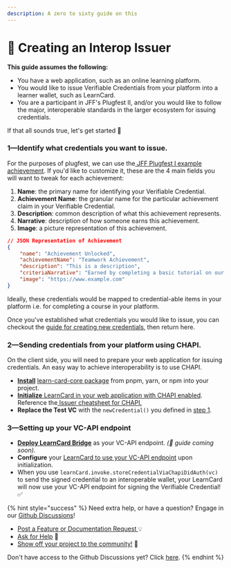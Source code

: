 ```yaml
---
description: A zero to sixty guide on this
---
```


# 🤽 Creating an Interop Issuer

**This guide assumes the following:**

* You have a web application, such as an online learning platform.
* You would like to issue Verifiable Credentials from your platform into a learner wallet, such as LearnCard.
* You are a participant in JFF's Plugfest II, and/or you would like to follow the major, interoperable standards in the larger ecosystem for issuing credentials.&#x20;

If that all sounds true, let's get started 🎉

### &#x31;**—**&#x49;dentify what credentials you want to issue.

For the purposes of plugfest, we can use the[ JFF Plugfest I example achievement](https://w3c-ccg.github.io/vc-ed/plugfest-1-2022/). If you'd like to customize it, these are the 4 main fields you will want to tweak for each achievement:

1. **Name**: the primary name for identifying your Verifiable Credential.
2. **Achievement Name**: the granular name for the particular achievement claim in your Verifiable Credential.
3. **Description**: common description of what this achievement represents.
4. **Narrative**: description of how someone earns this achievement.
5. **Image**: a picture representation of this achievement.

```json
// JSON Representation of Achievement
{
    "name": "Achievement Unlocked",
    "achievementName": "Teamwork Achievement",
    "description": "This is a description",
    "criteriaNarrative": "Earned by completing a basic tutorial on our website.",
    "image": "https://www.example.com"
}
```

Ideally, these credentials would be mapped to credential-able items in your platform i.e. for completing a course in your platform.

Once you've established what credentials you would like to issue, you can checkout the [guide for creating new credentials](../../../../learn-card-sdk/learncard-core/quick-start/create-new-credentials/), then return here.&#x20;

### &#x32;**—**&#x53;ending credentials from your platform using CHAPI.

On the client side, you will need to prepare your web application for issuing credentials. An easy way to achieve interoperability is to use CHAPI.&#x20;

* [**Install**](../../../../learn-card-sdk/learncard-core/quick-start/#install-the-library) [learn-card-core package](../../../../learn-card-sdk/learncard-core/quick-start/#install-the-library) from pnpm, yarn, or npm into your project.
* [**Initialize** LearnCard in your web application with CHAPI enabled](../../../../learn-card-sdk/learncard-core/chapi/using-learncard-to-interact-with-a-chapi-wallet.md). Reference the[ Issuer cheatsheet for CHAPI.](../../../../learn-card-sdk/learncard-core/chapi/cheat-sheets/issuers.md)&#x20;
* **Replace the Test VC** with the `newCredential()` you defined in [step 1](creating-an-interop-issuer.md#1-identify-what-credentials-you-want-to-issue.).

### &#x33;**—**&#x53;etting up your VC-API endpoint

* [**Deploy LearnCard Bridge**](../../../../learn-card-sdk/learncard-bridge.md) as your VC-API endpoint. _(🚧 guide coming soon)._
* **Configure** your [LearnCard to use your VC-API endpoint](../../../../learn-card-sdk/learncard-core/plugins/official-plugins/vc-api.md) upon initialization.
* When you use `learnCard.invoke.storeCredentialViaChapiDidAuth(vc)` to send the signed credential to an interoperable wallet, your LearnCard will now use your VC-API endpoint for signing the Verifiable Credential! ✅

{% hint style="success" %}
Need extra help, or have a question? Engage in our [Github Discussions](https://github.com/learningeconomy/LearnCard/discussions)!&#x20;

* [Post a Feature or Documentation Request ](https://github.com/learningeconomy/LearnCard/discussions/categories/feature-requests)💡
* [Ask for Help](https://github.com/learningeconomy/LearnCard/discussions/categories/help) 💖
* [Show off your project to the community!](https://github.com/learningeconomy/LearnCard/discussions/categories/show-and-tell) 🙌

Don't have access to the Github Discussions yet? Click [here](broken-reference).
{% endhint %}

